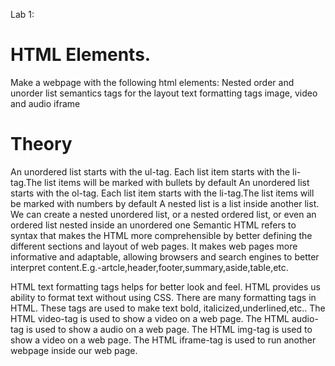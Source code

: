 Lab 1:
# HTML Elements.
Make a webpage with the following html elements:
Nested order and unorder list
semantics tags for the layout
text formatting tags
image, video and audio
iframe

# Theory
An unordered list starts with the ul-tag. Each list item starts with the li-tag.The list items will be marked with bullets by default
An unordered list starts with the ol-tag. Each list item starts with the li-tag.The list items will be marked with numbers by default
A nested list is a list inside another list. We can create a nested unordered list, or a nested ordered list, or even an ordered list nested inside an unordered one
Semantic HTML refers to syntax that makes the HTML more comprehensible by better defining the different sections and layout of web pages. It makes web pages more informative and adaptable, allowing browsers and search engines to better interpret content.E.g.-artcle,header,footer,summary,aside,table,etc.

HTML text formatting tags helps for better look and feel. HTML provides us ability to format text without using CSS. There are many formatting tags in HTML. These tags are used to make text bold, italicized,underlined,etc..
The HTML video-tag is used to show a video on a web page.
The HTML audio-tag is used to show a audio on a web page.
The HTML img-tag is used to show a video on a web page.
The HTML iframe-tag is used to run another webpage inside our web page.